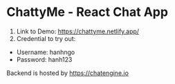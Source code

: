 # ChattyMe - React Chat App

1. Link to Demo: https://chattyme.netlify.app/
2. Credential to try out:

- Username: hanhngo
- Password: hanh123

Backend is hosted by https://chatengine.io
